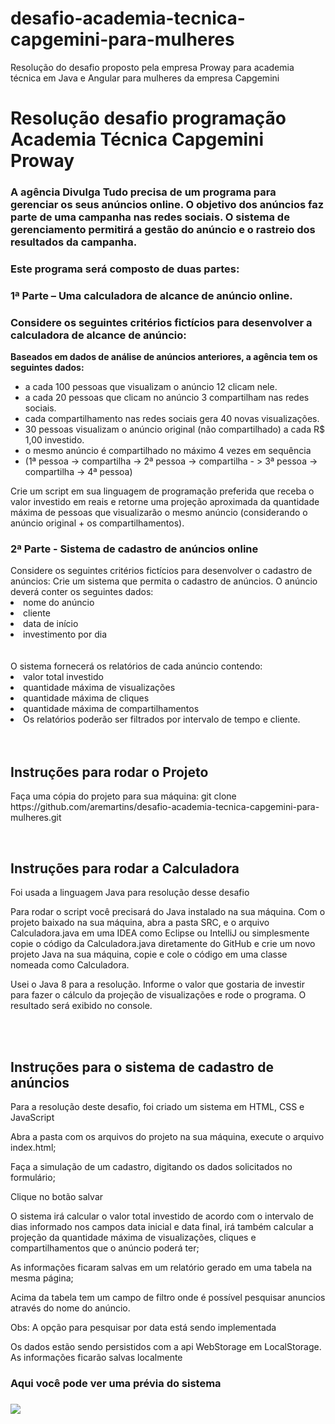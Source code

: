 # desafio-academia-tecnica-capgemini-para-mulheres
Resolução do desafio proposto pela empresa Proway para academia técnica em Java e Angular para mulheres da empresa Capgemini
<h1>Resolução desafio programação Academia Técnica Capgemini Proway</h1>

<h3>A agência Divulga Tudo precisa de um programa para gerenciar os seus anúncios online. O objetivo dos anúncios faz parte de uma campanha nas redes sociais. O sistema de gerenciamento permitirá a gestão do anúncio e o rastreio dos resultados da campanha.</h3>
<h3>Este programa será composto de duas partes:</h3>
<h3>1ª Parte – Uma calculadora de alcance de anúncio online.</h3>
<h3>Considere os seguintes critérios fictícios para desenvolver a calculadora de alcance de anúncio:</h3>
<p><strong>Baseados em dados de análise de anúncios anteriores, a agência tem os seguintes dados:</strong></p>  
<ul>
  <li>a cada 100 pessoas que visualizam o anúncio 12 clicam nele.</li>
  <li>a cada 20 pessoas que clicam no anúncio 3 compartilham nas redes sociais.</li>
  <li>cada compartilhamento nas redes sociais gera 40 novas visualizações.</li>
  <li>30 pessoas visualizam o anúncio original (não compartilhado) a cada R$ 1,00 investido.</li>
  <li>o mesmo anúncio é compartilhado no máximo 4 vezes em sequência</li>
  <li>(1ª pessoa -> compartilha -> 2ª pessoa -> compartilha - > 3ª pessoa -> compartilha -> 4ª pessoa)</li> 
</ul>

Crie um script em sua linguagem de programação preferida que receba o valor investido em reais e retorne uma projeção aproximada da quantidade máxima de pessoas que visualizarão o mesmo anúncio (considerando o anúncio original + os compartilhamentos).

<h3> 2ª Parte - Sistema de cadastro de anúncios online </h3>
Considere os seguintes critérios fictícios para desenvolver o cadastro de anúncios:
Crie um sistema que permita o cadastro de anúncios. O anúncio deverá conter os seguintes dados:

<li>nome do anúncio</li>
<li>cliente</li>
<li>data de início</li>
<lidata de término</li>
<li>investimento por dia</li>
</br></br>
O sistema fornecerá os relatórios de cada anúncio contendo:

<li>valor total investido</li>

<li>quantidade máxima de visualizações</li>

<li>quantidade máxima de cliques</li>

<li>quantidade máxima de compartilhamentos</li>

<li>Os relatórios poderão ser filtrados por intervalo de tempo e cliente.</li>
</br></br>

<h2>Instruções para rodar o Projeto</h2>
<p>Faça uma cópia do projeto para sua máquina: git clone https://github.com/aremartins/desafio-academia-tecnica-capgemini-para-mulheres.git</p>
</br>

<h2>Instruções para rodar a Calculadora</h2>
<p> Foi usada a linguagem Java para resolução desse desafio</p>
<p>Para rodar o script você precisará do Java instalado na sua máquina. Com o projeto baixado na sua máquina, abra a pasta SRC, e o arquivo Calculadora.java em uma IDEA como Eclipse ou IntelliJ ou simplesmente copie o código da Calculadora.java diretamente do GitHub e crie um novo projeto Java na sua máquina, copie e cole o código em uma classe nomeada como Calculadora. </p>
<p> Usei o Java 8 para a resolução. Informe o valor que gostaria de investir para fazer o cálculo da projeção de visualizações e rode o programa. O resultado será exibido no console.</p>

</br>
</br>
<h2> Instruções para o sistema de cadastro de anúncios </h2>
<p> Para a resolução deste desafio, foi criado um sistema em HTML, CSS e JavaScript</p>
<p>Abra a pasta com os arquivos do projeto na sua máquina, execute o arquivo index.html; </p>
<p>Faça a simulação de um cadastro, digitando os dados solicitados no formulário;</p>
<p>Clique no botão salvar</p>
<p>O sistema irá calcular o valor total investido de acordo com o intervalo de dias informado nos campos data inicial e data final, irá também calcular a projeção da quantidade máxima de visualizações, cliques e compartilhamentos que o anúncio poderá ter;</p>
<p>As informações ficaram salvas em um relatório gerado em uma tabela na mesma página;</p>
<p>Acima da tabela tem um campo de filtro onde é possível pesquisar anuncios através do nome do anúncio.</p>
<p>Obs: A opção para pesquisar por data está sendo implementada</p>
<p>Os dados estão sendo persistidos com a api WebStorage em LocalStorage. As informações ficarão salvas localmente</p>
<h3>Aqui você pode ver uma prévia do sistema<h3>
<img src="https://github.com/aremartins/Desafio-T-cnico-Capgemini-Proway/blob/main/Desafio%20Capgemini.gif?raw=true"/>


